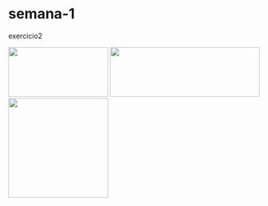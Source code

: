 # semana-1
exercicio2
<body>
<img src="https://devinhouse.tech/wp-content/uploads/sites/2/2021/12/logo-dev-in-01.png"
width=200 height=100
</body>
<img src="https://devinhouse.tech/wp-content/uploads/sites/2/2022/05/LOGO-CLAMED-VERDE.png"
width=300 height=100 >
<img src="https://devinhouse.tech/wp-content/uploads/sites/2/2021/10/aprenda-fazendo-devinhouse.webp"
width="200 height=200">
